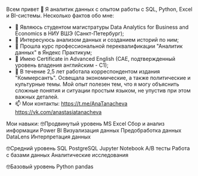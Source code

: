 Всем привет 👋
Я аналитик данных с опытом работы с SQL, Python, Excel и BI-системы. 
Несколько фактов обо мне:
- 🌱 Являюсь студентом магистратуры Data Analytics for Business and Economics в НИУ ВШЭ (Санкт-Петербург);  
- 👯 Интересуюсь анализом данных и созданием историй по ним; 
- 🤔 Прошла курс профессиональной переквалификации "Аналитик данных" в Яндекс Практикум;
- 🔭 Имею Certificate in Advanced English (CAE, подтвержденный уровень владения английским - C1);
- 📇 В течение 2,5 лет работала корреспондентом издания "Коммерсантъ". Освещала экономические, а также политические и культурные темы. Мой опыт полезен тем, что я могу объяснить сложные понятия и ситуации простым языком, не упустив при этом важных деталей.
- 📫 Мои контакты:
https://t.me/AnaTanacheva
https://vk.com/anastasiatanacheva

Мои навыки:
🤓Продвинутый уровень
MS Excel
Сбор и анализ информации
Power BI
Визуализация данных
Предобработка данных
DataLens
Интерпретация данных

🤓Средний уровень
SQL
PostgreSQL
Jupyter Notebook
A/B тесты
Работа с базами данных
Аналитические исследования

🤓Базовый уровень
Python
pandas
